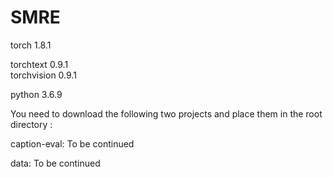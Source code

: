 # SMRE
torch		    1.8.1

torchtext		0.9.1                  
torchvision	0.9.1

python      3.6.9


You need to download the following two projects and place them in the root directory  :

caption-eval:
To be continued  

data:
To be continued  
